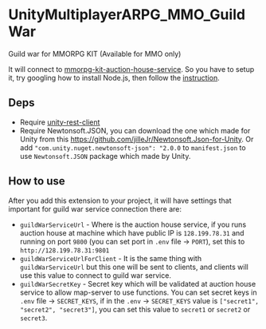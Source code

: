 # UnityMultiplayerARPG_MMO_GuildWar
Guild war for MMORPG KIT (Available for MMO only)

It will connect to [mmorpg-kit-auction-house-service](https://github.com/insthync/mmorpg-kit-guild-war-service). So you have to setup it, try googling how to install Node.js, then follow the [instruction](https://github.com/insthync/mmorpg-kit-guild-war-service/blob/main/README.md).

## Deps
* Require [unity-rest-client](https://github.com/insthync/unity-rest-client)
* Require Newtonsoft.JSON, you can download the one which made for Unity from this https://github.com/jilleJr/Newtonsoft.Json-for-Unity. Or add `"com.unity.nuget.newtonsoft-json": "2.0.0` to `manifest.json` to use `Newtonsoft.JSON` package which made by Unity.

## How to use

After you add this extension to your project, it will have settings that important for guild war service connection there are:

- `guildWarServiceUrl` - Where is the auction house service, if you runs auction house at machine which have public IP is `128.199.78.31` and running on port `9800` (you can set port in `.env` file -> `PORT`), set this to `http://128.199.78.31:9801`
- `guildWarServiceUrlForClient` - It is the same thing with `guildWarServiceUrl` but this one will be sent to clients, and clients will use this value to connect to guild war service.
- `guildWarSecretKey` - Secret key which will be validated at auction house service to allow map-server to use functions. You can set secret keys in `.env` file -> `SECRET_KEYS`, if in the `.env` -> `SECRET_KEYS` value is `["secret1", "secret2", "secret3"]`, you can set this value to `secret1` or `secret2` or `secret3`.
